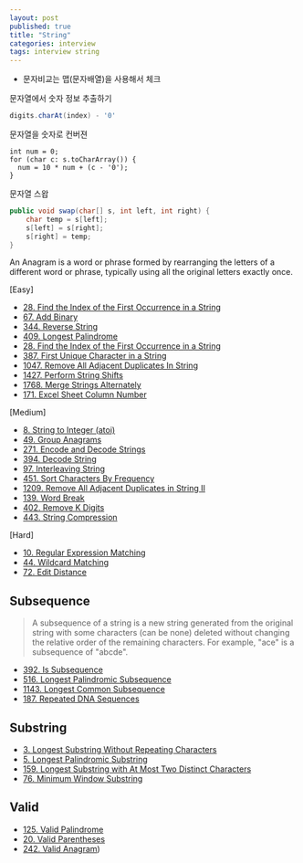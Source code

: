 ```yaml
---
layout: post
published: true
title: "String"
categories: interview
tags: interview string
---
```


- 문자비교는 맵(문자배열)을 사용해서 체크

문자열에서 숫자 정보 추출하기
```java
digits.charAt(index) - '0'
```

문자열을 숫자로 컨버젼
```
int num = 0;
for (char c: s.toCharArray()) {
  num = 10 * num + (c - '0');
}
```

문자열 스왑
```java
public void swap(char[] s, int left, int right) {
    char temp = s[left];
    s[left] = s[right];
    s[right] = temp; 
}
```

An Anagram is a word or phrase formed by rearranging the letters of a different word or phrase, typically using all the original letters exactly once.

[Easy]
- [28. Find the Index of the First Occurrence in a String](https://leetcode.com/problems/find-the-index-of-the-first-occurrence-in-a-string/)
- [67. Add Binary](https://leetcode.com/problems/add-binary/)
- [344. Reverse String](https://leetcode.com/problems/reverse-string/)
- [409. Longest Palindrome](https://leetcode.com/problems/longest-palindrome/)
- [28. Find the Index of the First Occurrence in a String](https://leetcode.com/problems/find-the-index-of-the-first-occurrence-in-a-string/)
- [387. First Unique Character in a String](https://leetcode.com/problems/first-unique-character-in-a-string/)
- [1047. Remove All Adjacent Duplicates In String](https://leetcode.com/problems/remove-all-adjacent-duplicates-in-string/)
- [1427. Perform String Shifts](https://leetcode.com/problems/perform-string-shifts/)
- [1768. Merge Strings Alternately](https://leetcode.com/problems/merge-strings-alternately/)
- [171. Excel Sheet Column Number](https://leetcode.com/problems/excel-sheet-column-number/)

[Medium]
- [8. String to Integer (atoi)](https://leetcode.com/problems/string-to-integer-atoi/)
- [49. Group Anagrams](https://leetcode.com/problems/group-anagrams/)
- [271. Encode and Decode Strings](https://leetcode.com/problems/encode-and-decode-strings/)
- [394. Decode String](https://leetcode.com/problems/decode-string/)
- [97. Interleaving String](https://leetcode.com/problems/interleaving-string/)
- [451. Sort Characters By Frequency](https://leetcode.com/problems/sort-characters-by-frequency/)
- [1209. Remove All Adjacent Duplicates in String II](https://leetcode.com/problems/remove-all-adjacent-duplicates-in-string-ii/)
- [139. Word Break](https://leetcode.com/problems/word-break/)
- [402. Remove K Digits](https://leetcode.com/problems/remove-k-digits/)
- [443. String Compression](https://leetcode.com/problems/string-compression/)

[Hard]
- [10. Regular Expression Matching](https://leetcode.com/problems/regular-expression-matching/)
- [44. Wildcard Matching](https://leetcode.com/problems/wildcard-matching/)
- [72. Edit Distance](https://leetcode.com/problems/edit-distance/)

## Subsequence
> A subsequence of a string is a new string generated from the original string with some characters (can be none) deleted without changing the relative order of the remaining characters.
  For example, "ace" is a subsequence of "abcde".

- [392. Is Subsequence](https://leetcode.com/problems/is-subsequence/)
- [516. Longest Palindromic Subsequence](https://leetcode.com/problems/longest-palindromic-subsequence/)
- [1143. Longest Common Subsequence](https://leetcode.com/problems/longest-common-subsequence/)
- [187. Repeated DNA Sequences](https://leetcode.com/problems/repeated-dna-sequences/)

## Substring

- [3. Longest Substring Without Repeating Characters](https://leetcode.com/problems/longest-substring-without-repeating-characters/)
- [5. Longest Palindromic Substring](https://leetcode.com/problems/longest-palindromic-substring)
- [159. Longest Substring with At Most Two Distinct Characters](https://leetcode.com/problems/longest-substring-with-at-most-two-distinct-characters/)
- [76. Minimum Window Substring](https://leetcode.com/problems/minimum-window-substring/)

## Valid
- [125. Valid Palindrome](https://leetcode.com/problems/valid-palindrome/)
- [20. Valid Parentheses](https://leetcode.com/problems/valid-parentheses/)
- [242. Valid Anagram](https://leetcode.com/problems/valid-anagram/))
